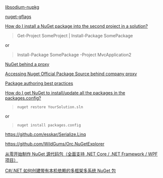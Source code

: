 [libsodium-nupkg](https://github.com/jedisct1/libsodium/issues/775)

[nuget-gflags](https://github.com/gflags/nuget-gflags)

[How do I install a NuGet package into the second project in a solution?](https://stackoverflow.com/questions/4967651/how-do-i-install-a-nuget-package-into-the-second-project-in-a-solution)
> Get-Project SomeProject | Install-Package SomePackage

or
> Install-Package SomePackage -Project MvcApplication2

[NuGet behind a proxy](https://stackoverflow.com/questions/9232160/nuget-behind-a-proxy)

[Accessing Nuget Official Package Source behind company proxy](https://stackoverflow.com/questions/7710533/accessing-nuget-official-package-source-behind-company-proxy)

[Package authoring best practices](https://docs.microsoft.com/en-us/nuget/create-packages/package-authoring-best-practices)

[How do I get NuGet to install/update all the packages in the packages.config?](https://stackoverflow.com/questions/6876732/how-do-i-get-nuget-to-install-update-all-the-packages-in-the-packages-config)

> ```
> nuget restore YourSolution.sln
> ```

or

> ```
> nuget install packages.config
> ```

https://github.com/esskar/Serialize.Linq

https://github.com/WildGums/Orc.NuGetExplorer

[从零开始制作 NuGet 源代码包（全面支持 .NET Core / .NET Framework / WPF 项目）](https://blog.walterlv.com/post/build-source-code-package-for-wpf-projects.html)

[C#/.NET 如何创建带有本机依赖的多框架多系统 NuGet 包](https://blog.walterlv.com/post/create-a-nuget-package-with-native-dependencies.html)
